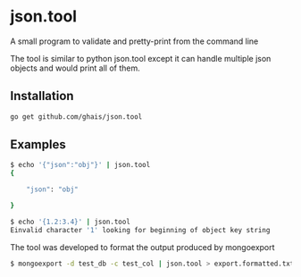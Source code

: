 json.tool
=========
A small program to validate and pretty-print from the command line

The tool is similar to python json.tool except it can handle multiple
json objects and would print all of them.

Installation
------------

```bash
go get github.com/ghais/json.tool
````

Examples
--------

```bash
$ echo '{"json":"obj"}' | json.tool
{

	"json": "obj"

}

$ echo '{1.2:3.4}' | json.tool
Einvalid character '1' looking for beginning of object key string
```

The tool was developed to format the output produced by mongoexport

```bash
$ mongoexport -d test_db -c test_col | json.tool > export.formatted.txt
```
